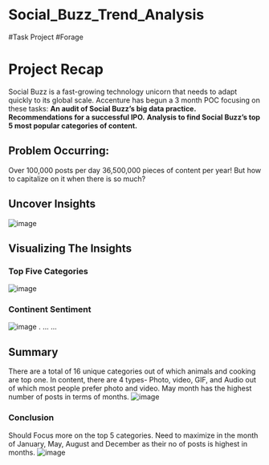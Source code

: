 # Social_Buzz_Trend_Analysis
#Task Project #Forage
# Project Recap
Social Buzz is a fast-growing technology unicorn that needs to adapt quickly to its global scale. Accenture has begun a 3 month POC focusing on these tasks:
**An audit of Social Buzz’s big data practice.**
**Recommendations for a successful IPO.**
**Analysis to find Social Buzz’s top 5 most popular categories of content.**
## Problem Occurring:
Over 100,000  posts per day  36,500,000 pieces of content per year!
But how to capitalize on it when there is so much?
## Uncover Insights
![image](https://github.com/user-attachments/assets/99853f30-9c72-4270-9df5-6aaf57849414)
## Visualizing The Insights
### Top Five Categories
![image](https://github.com/user-attachments/assets/fbdefc66-88f5-4996-9016-e8890ea32ecc)
### Continent Sentiment
![image](https://github.com/user-attachments/assets/0eea8f3b-cc8d-429a-9796-a2c00abdf766)
.
...
...
## Summary
There are a total of 16 unique categories out of which animals and cooking are top one.
In content, there are 4 types- Photo, video, GIF, and Audio out of which most people prefer photo and video.
May month has the highest number of posts in terms of months.
![image](https://github.com/user-attachments/assets/edb3494b-7ec2-4a3a-ac96-6ccd76d38204)
### Conclusion
Should Focus more on the top 5 categories.
Need to maximize in the month of January, May, August and December as their no of posts is highest in months.
![image](https://github.com/user-attachments/assets/9dbcdcda-ba6f-4a93-8dc4-59b781130809)




